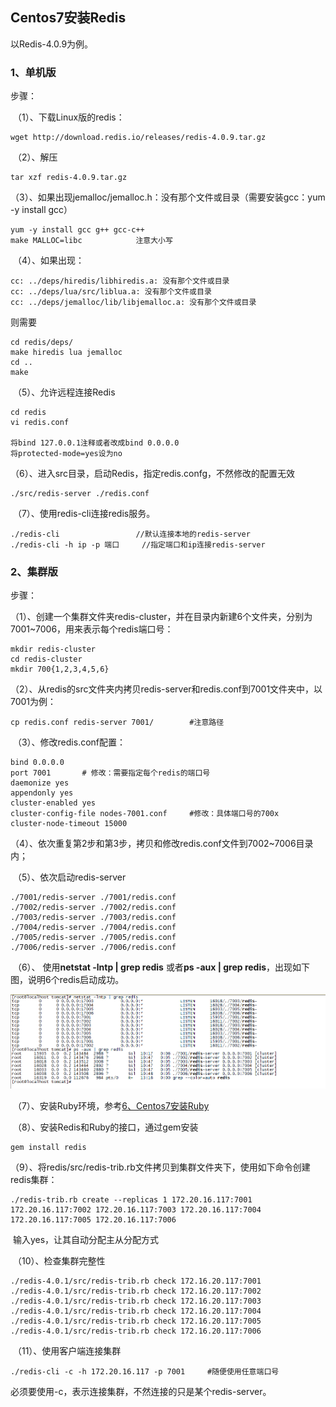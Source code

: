 ## Centos7安装Redis

以Redis-4.0.9为例。

### 1、单机版

步骤：

​	（1）、下载Linux版的redis：

```
wget http://download.redis.io/releases/redis-4.0.9.tar.gz
```

​	（2）、解压

```
tar xzf redis-4.0.9.tar.gz
```

​	（3）、如果出现jemalloc/jemalloc.h：没有那个文件或目录（需要安装gcc：yum -y install gcc）

```
yum -y install gcc g++ gcc-c++
make MALLOC=libc			注意大小写
```

​	（4）、如果出现：

```
cc: ../deps/hiredis/libhiredis.a: 没有那个文件或目录
cc: ../deps/lua/src/liblua.a: 没有那个文件或目录
cc: ../deps/jemalloc/lib/libjemalloc.a: 没有那个文件或目录
```

则需要

```
cd redis/deps/
make hiredis lua jemalloc
cd ..
make
```

​	（5）、允许远程连接Redis

```
cd redis
vi redis.conf

将bind 127.0.0.1注释或者改成bind 0.0.0.0
将protected-mode=yes设为no
```

​	（6）、进入src目录，启动Redis，指定redis.confg，不然修改的配置无效

```
./src/redis-server ./redis.conf
```

​	（7）、使用redis-cli连接redis服务。

```
./redis-cli					//默认连接本地的redis-server
./redis-cli -h ip -p 端口		//指定端口和ip连接redis-server
```



### 2、集群版

步骤：

​	（1）、创建一个集群文件夹redis-cluster，并在目录内新建6个文件夹，分别为7001~7006，用来表示每个redis端口号：

```
mkdir redis-cluster
cd redis-cluster
mkdir 700{1,2,3,4,5,6}
```

​	（2）、从redis的src文件夹内拷贝redis-server和redis.conf到7001文件夹中，以7001为例：

```
cp redis.conf redis-server 7001/		#注意路径
```

​	（3）、修改redis.conf配置：

```
bind 0.0.0.0
port 7001		# 修改：需要指定每个redis的端口号
daemonize yes
appendonly yes
cluster-enabled yes
cluster-config-file nodes-7001.conf		#修改：具体端口号的700x
cluster-node-timeout 15000
```

​	（4）、依次重复第2步和第3步，拷贝和修改redis.conf文件到7002~7006目录内；

​	（5）、依次启动redis-server

```
./7001/redis-server ./7001/redis.conf
./7002/redis-server ./7002/redis.conf
./7003/redis-server ./7003/redis.conf
./7004/redis-server ./7004/redis.conf
./7005/redis-server ./7005/redis.conf
./7006/redis-server ./7006/redis.conf
```

​	（6）、	使用**netstat -lntp | grep redis** 或者**ps -aux | grep redis**，出现如下图，说明6个redis启动成功。

![](images/redis后台启动成功.png)

​	（7）、安装Ruby环境，参考<u>6、Centos7安装Ruby</u>

​	（8）、安装Redis和Ruby的接口，通过gem安装

```
gem install redis
```

​	（9）、将redis/src/redis-trib.rb文件拷贝到集群文件夹下，使用如下命令创建redis集群：

```
./redis-trib.rb create --replicas 1 172.20.16.117:7001 172.20.16.117:7002 172.20.16.117:7003 172.20.16.117:7004 172.20.16.117:7005 172.20.16.117:7006
```

​	输入yes，让其自动分配主从分配方式

​	（10）、检查集群完整性

```
./redis-4.0.1/src/redis-trib.rb check 172.16.20.117:7001
./redis-4.0.1/src/redis-trib.rb check 172.16.20.117:7002
./redis-4.0.1/src/redis-trib.rb check 172.16.20.117:7003
./redis-4.0.1/src/redis-trib.rb check 172.16.20.117:7004
./redis-4.0.1/src/redis-trib.rb check 172.16.20.117:7005
./redis-4.0.1/src/redis-trib.rb check 172.16.20.117:7006
```

​	（11）、使用客户端连接集群

```
./redis-cli -c -h 172.20.16.117 -p 7001		#随便使用任意端口号
```

必须要使用-c，表示连接集群，不然连接的只是某个redis-server。